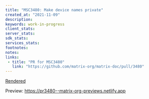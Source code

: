 ```yaml
---
title: "MSC3480: Make device names private"
created_at: "2021-11-09"
description:
keywords: work-in-progress
client_stats:
server_stats:
sdk_stats:
services_stats:
footnotes:
notes:
links:
 - title: "PR for MSC3480"
   link: "https://github.com/matrix-org/matrix-doc/pull/3480"
---
```

[Rendered](https://github.com/uhoreg/matrix-doc/blob/private_devices/proposals/3480-private-device-names.md)

<!-- Replace -->
Preview: https://pr3480--matrix-org-previews.netlify.app
<!-- Replace -->

